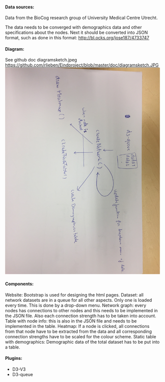 #### Data sources:

Data from the BioCog research group of University Medical Centre Utrecht.

The data needs to be converged with demographics data and other specifications about the nodes. 
Next it should be converted into JSON format, such as done in this format:
http://bl.ocks.org/jose187/4733747

#### Diagram:
See github doc diagramsketch.jpeg
https://github.com/rlieben/Eindproject/blob/master/doc/diagramsketch.JPG
![](/doc/diagramsketch.JPG)

#### Components:

Website: Bootstrap is used for designing the html pages.
Dataset: all network datasets are in a queue for all other aspects. Only one is loaded every time. This is done by a drop-down menu.
Network graph: every nodes has connections to other nodes and this needs to be implemented in the JSON file. Also each connection strength has to be taken into account.
Table with node info: this is also in the JSON file and needs to be implemented in the table.
Heatmap: If a node is clicked, all connections from that node have to be extracted from the data and all corresponding connection strengths have to be scaled for the colour scheme.
Static table with demographics: Demographic data of the total dataset has to be put into a table.

#### Plugins:
- D3-V3
- D3-queue
